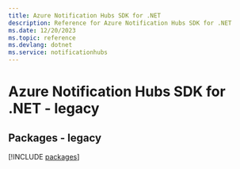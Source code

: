 ```yaml
---
title: Azure Notification Hubs SDK for .NET
description: Reference for Azure Notification Hubs SDK for .NET
ms.date: 12/20/2023
ms.topic: reference
ms.devlang: dotnet
ms.service: notificationhubs
---
```

# Azure Notification Hubs SDK for .NET - legacy
## Packages - legacy
[!INCLUDE [packages](notification-hubs-index.md)]